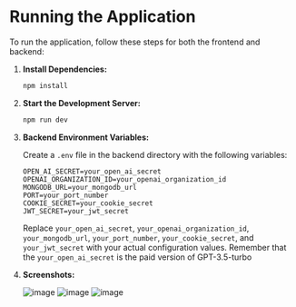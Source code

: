 # Running the Application

To run the application, follow these steps for both the frontend and backend:

1. **Install Dependencies:**
    ```bash
    npm install
    ```

2. **Start the Development Server:**
    ```bash
    npm run dev
    ```

3. **Backend Environment Variables:**

    Create a `.env` file in the backend directory with the following variables:

    ```env
    OPEN_AI_SECRET=your_open_ai_secret
    OPENAI_ORGANIZATION_ID=your_openai_organization_id
    MONGODB_URL=your_mongodb_url
    PORT=your_port_number
    COOKIE_SECRET=your_cookie_secret
    JWT_SECRET=your_jwt_secret
    ```

    Replace `your_open_ai_secret`, `your_openai_organization_id`, `your_mongodb_url`, `your_port_number`, `your_cookie_secret`, and `your_jwt_secret` with your actual configuration values.
    Remember that the `your_open_ai_secret` is the paid version of GPT-3.5-turbo

5. **Screenshots:**

    ![image](https://github.com/DiabolikArms/MERN-AI-ChatBot/assets/135941122/63b49b80-a12f-447a-a37f-9f77d8edc657)
    ![image](https://github.com/DiabolikArms/MERN-AI-ChatBot/assets/135941122/4036dded-6af7-4101-a1f0-cbcf13124a04)
    ![image](https://github.com/DiabolikArms/MERN-AI-ChatBot/assets/135941122/788ad7da-5824-4e64-b448-ac4e10102b5c)

